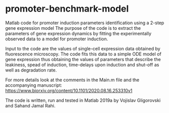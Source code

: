 # promoter-benchmark-model
Matlab code for promoter induction parameters identification using a 2-step gene expression model
The purpose of the code is to extract the parameters of gene expression dynamics by fitting the experimentally observed data to a model for promoter induction.

Input to the code are the values of single-cell expression data obtained by fluorescence microscopy.
The code fits this data to a simple ODE model of gene expression thus obtaining the values of parameters that describe the leakiness, spead of induction, time-delays upon induction and shut-off as well as degradation rate.

For more details look at the comments in the Main.m file and the accompanying manuscript: https://www.biorxiv.org/content/10.1101/2020.08.16.253310v1

The code is written, run and tested in Matlab 2019a by Vojislav Gligorovski and Sahand Jamal Rahi.
